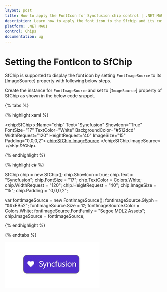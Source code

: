 ```yaml
---
layout: post
title: How to apply the FontIcon for Syncfusion chip control | .NET MAUI
description: Learn how to apply the font icon to the Sfchip and its customization options with its available basic features in .NET MAUI
platform: .NET MAUI
control: Chips
documentation: ug
---
```


# Setting the FontIcon to SfChip

SfChip is supported to display the font icon by setting `FontImageSource` to its [ImageSource] property with following below steps.

Create the instance for `FontImageSource` and set to [`ImageSource`] property of SfChip as shown in the below code snippet.

{% tabs %}

{% highlight xaml %}

   <chip:SfChip x:Name="chip" 
                Text="Syncfusion" 
                ShowIcon="True"
                FontSize="17"
                TextColor="White"
                BackgroundColor="#512dcd"
                WidthRequest="120"
                HeightRequest="40"
                ImageSize="15"
                Padding="0,0,0,2">
        <chip:SfChip.ImageSource>
            <FontImageSource Glyph="&#xEB52;" 
                             Size="12"
                             Color="White"
                             FontFamily="Segoe MDL2 Assets"
                             >
            </FontImageSource>
        </chip:SfChip.ImageSource>
    </chip:SfChip>

{% endhighlight %}

{% highlight c# %}
 
 SfChip chip = new SfChip();
 chip.ShowIcon = true;
 chip.Text = "Syncfusion"; 
 chip.FontSize = "17";
 chip.TextColor = Colors.White;
 chip.WidthRequest = "120";
 chip.HeightRequest = "40";
 chip.ImageSize = "15";
 chip.Padding = "0,0,0,2";

 var fontImageSource = new FontImageSource();
 fontImageSource.Glyph = "&#xEB52";
 fontImageSource.Size = 12;
 fontImageSource.Color = Colors.White;
 fontImageSource.FontFamily = "Segoe MDL2 Assets";           
 chip.ImageSource = fontImageSource;

{% endhighlight %}

{% endtabs %}

![.NET MAUI chip icon font support](images/AppIcon.png)